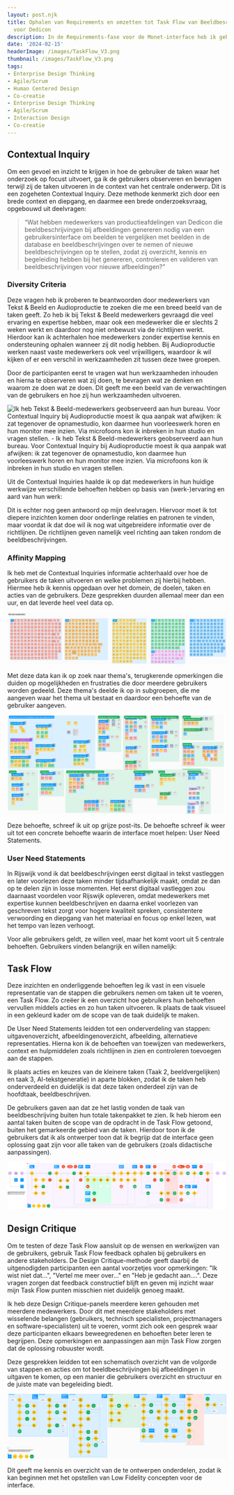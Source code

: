 ```yaml
---
layout: post.njk
title: Ophalen van Requirements en omzetten tot Task Flow van Beeldbeschrijvingssoftware
  voor Dedicon
description: In de Requirements-fase voor de Monet-interface heb ik gebruikersbehoeften en workflows inzichtelijk gemaakt door Contextual Inquiries, Affinity Mapping en Task Flows. Dit zorgt voor een interface die aansluit op de taken en uitdagingen van Dedicon-productieafdelingen.
date: '2024-02-15'
headerImage: /images/TaskFlow_V3.png
thumbnail: /images/TaskFlow_V3.png
tags:
- Enterprise Design Thinking
- Agile/Scrum
- Human Centered Design
- Co-creatie
- Enterprise Design Thinking
- Agile/Scrum
- Interaction Design
- Co-creatie
---
```


## Contextual Inquiry

Om een gevoel en inzicht te krijgen in hoe de gebruiker de taken waar het onderzoek op focust uitvoert, ga ik de gebruikers observeren en bevragen terwijl zij de taken uitvoeren in de context van het centrale onderwerp. Dit is een zogeheten Contextual Inquiry. Deze methode kenmerkt zich door een brede context en diepgang, en daarmee een brede onderzoeksvraag, opgebouwd uit deelvragen:

> “Wat hebben medewerkers van productieafdelingen van Dedicon die beeldbeschrijvingen bij afbeeldingen genereren nodig van een gebruikersinterface om beelden te vergelijken met beelden in de database en beeldbeschrijvingen over te nemen of nieuwe beeldbeschrijvingen op te stellen, zodat zij overzicht, kennis en begeleiding hebben bij het genereren, controleren en valideren van beeldbeschrijvingen voor nieuwe afbeeldingen?”

### Diversity Criteria

Deze vragen heb ik proberen te beantwoorden door medewerkers van Tekst & Beeld en Audioproductie te zoeken die me een breed beeld van de taken geeft. Zo heb ik bij Tekst & Beeld medewerkers gevraagd die veel ervaring en expertise hebben, maar ook een medewerker die er slechts 2 weken werkt en daardoor nog niet onbewust via de richtlijnen werkt. Hierdoor kan ik achterhalen hoe medewerkers zonder expertise kennis en ondersteuning ophalen wanneer zij dit nodig hebben. Bij Audioproductie werken naast vaste medewerkers ook veel vrijwilligers, waardoor ik wil kijken of er een verschil in werkzaamheden zit tussen deze twee groepen.

Door de participanten eerst te vragen wat hun werkzaamheden inhouden en hierna te observeren wat zij doen, te bevragen wat ze denken en waarom ze doen wat ze doen. Dit geeft me een beeld van de verwachtingen van de gebruikers en hoe zij hun werkzaamheden uitvoeren.

![Ik heb Tekst & Beeld-medewerkers geobserveerd aan hun bureau. Voor Contextual Inquiry bij Audioproductie moest ik qua aanpak wat afwijken: ik zat tegenover de opnamestudio, kon daarmee hun voorleeswerk horen en hun monitor mee inzien. Via microfoons kon ik inbreken in hun studio en vragen stellen. - Ik heb Tekst & Beeld-medewerkers geobserveerd aan hun bureau. Voor Contextual Inquiry bij Audioproductie moest ik qua aanpak wat afwijken: ik zat tegenover de opnamestudio, kon daarmee hun voorleeswerk horen en hun monitor mee inzien. Via microfoons kon ik inbreken in hun studio en vragen stellen.](/images/contextual-inquiry.png)

Uit de Contextual Inquiries haalde ik op dat medewerkers in hun huidige werkwijze verschillende behoeften hebben op basis van (werk-)ervaring en aard van hun werk:

Dit is echter nog geen antwoord op mijn deelvragen. Hiervoor moet ik tot diepere inzichten komen door onderlinge relaties en patronen te vinden, maar voordat ik dat doe wil ik nog wat uitgebreidere informatie over de richtlijnen. De richtlijnen geven namelijk veel richting aan taken rondom de beeldbeschrijvingen.

### Affinity Mapping

Ik heb met de Contextual Inquiries informatie achterhaald over hoe de gebruikers de taken uitvoeren en welke problemen zij hierbij hebben. Hiermee heb ik kennis opgedaan over het domein, de doelen, taken en acties van de gebruikers. Deze gesprekken duurden allemaal meer dan een uur, en dat leverde heel veel data op.

![Overzicht van opmerkingen en observaties van de gebruikers georganiseerd per gebruiker. - Overzicht van opmerkingen en observaties van de gebruikers georganiseerd per gebruiker.](/images/affinityMapping-1.png)

Met deze data kan ik op zoek naar thema's, terugkerende opmerkingen die duiden op mogelijkheden en frustraties die door meerdere gebruikers worden gedeeld. Deze thema's deelde ik op in subgroepen, die me aangeven waar het thema uit bestaat en daardoor een behoefte van de gebruiker aangeven.

![Overzicht van thema's. Een centraal thema leidt tot inzicht en begrip van het thema en biedt een opening voor een behoefte waarvoor ontworpen kan gaan worden. - Overzicht van thema's. Een centraal thema leidt tot inzicht en begrip van het thema en biedt een opening voor een behoefte waarvoor ontworpen kan gaan worden.](/images/affinityMapping-2.png)

Deze behoefte, schreef ik uit op grijze post-its. De behoefte schreef ik weer uit tot een concrete behoefte waarin de interface moet helpen: User Need Statements.

### User Need Statements

In Rijswijk vond ik dat beeldbeschrijvingen eerst digitaal in tekst vastleggen en later voorlezen deze taken minder tijdsafhankelijk maakt, omdat ze dan op te delen zijn in losse momenten. Het eerst digitaal vastleggen zou daarnaast voordelen voor Rijswijk opleveren, omdat medewerkers met expertise kunnen beeldbeschrijven en daarna enkel voorlezen van geschreven tekst zorgt voor hogere kwaliteit spreken, consistentere verwoording en diepgang van het materiaal en focus op enkel lezen, wat het tempo van lezen verhoogt.

Voor alle gebruikers geldt, ze willen veel, maar het komt voort uit 5 centrale behoeften. Gebruikers vinden belangrijk en willen namelijk:

## Task Flow

Deze inzichten en onderliggende behoeften leg ik vast in een visuele representatie van de stappen die gebruikers nemen om taken uit te voeren, een Task Flow. Zo creëer ik een overzicht hoe gebruikers hun behoeften vervullen middels acties en zo hun taken uitvoeren. Ik plaats de taak visueel in een gekleurd kader om de scope van de taak duidelijk te maken.

De User Need Statements leidden tot een onderverdeling van stappen: uitgavenoverzicht, afbeeldingenoverzicht, afbeelding, alternatieve representaties. Hierna kon ik de behoeften van toewijzen van medewerkers, context en hulpmiddelen zoals richtlijnen in zien en controleren toevoegen aan de stappen.

Ik plaats acties en keuzes van de kleinere taken (Taak 2, beeldvergelijken) en taak 3, AI-tekstgeneratie) in aparte blokken, zodat ik de taken heb onderverdeeld en duidelijk is dat deze taken onderdeel zijn van de hoofdtaak, beeldbeschrijven.

De gebruikers gaven aan dat ze het lastig vonden de taak van beeldbeschrijving buiten hun totale takenpakket te zien. Ik heb hierom een aantal taken buiten de scope van de opdracht in de Task Flow getoond, buiten het gemarkeerde gebied van de taken. Hierdoor toon ik de gebruikers dat ik als ontwerper toon dat ik begrijp dat de interface geen oplossing gaat zijn voor alle taken van de gebruikers (zoals didactische aanpassingen).

![Task Flow: een deelbaar beeld van hoe de gebruikers de taak moeten gaan uitvoeren door gebruikerstaken in de geobserveerde volgorde te plaatsen en op basis	van de User Need Statements acties toe te voegen - Task Flow: een deelbaar beeld van hoe de gebruikers de taak moeten gaan uitvoeren door gebruikerstaken in de geobserveerde volgorde te plaatsen en op basis	van de User Need Statements acties toe te voegen](/images/TaskFlow.png)

## Design Critique

Om te testen of deze Task Flow aansluit op de wensen en werkwijzen van de gebruikers, gebruik Task Flow feedback ophalen bij gebruikers en andere stakeholders. De Design Critique-methode geeft daarbij de uitgenodigden participanten een aantal voorzetjes voor opmerkingen: "Ik wist niet dat...", "Vertel me meer over..." en "Heb je gedacht aan....". Deze vragen zorgen dat feedback constructief blijft en geven mij inzicht waar mijn Task Flow punten misschien niet duidelijk genoeg maakt.

Ik heb deze Design Critique-panels meerdere keren gehouden met meerdere medewerkers. Door dit met meerdere stakeholders met wisselende belangen (gebruikers, technisch specialisten, projectmanagers en  software-specialisten) uit te voeren, vormt zich ook een gesprek waar deze participanten elkaars beweegredenen en behoeften beter leren te begrijpen. Deze opmerkingen en aanpassingen aan mijn Task Flow zorgen dat de oplossing robuuster wordt.

Deze gesprekken leidden tot een schematisch overzicht van de volgorde van stappen en acties om tot beeldbeschrijvingen bij afbeeldingen in uitgaven te komen, op een manier die gebruikers overzicht en structuur en de juiste mate van begeleiding biedt.

![Task Flow: een met de stakeholders gevalideerd overzicht van acties, taken en doelen - Task Flow: een met de stakeholders gevalideerd overzicht van acties, taken en doelen](/images/TaskFlow_V3.png)

Dit geeft me kennis en overzicht van de te ontwerpen onderdelen, zodat ik kan beginnen met het opstellen van Low Fidelity concepten voor de interface.

